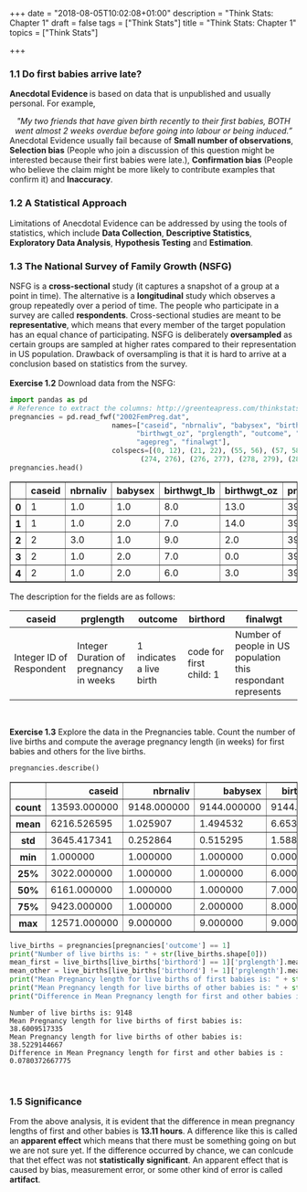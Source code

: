 +++
date = "2018-08-05T10:02:08+01:00"
description = "Think Stats: Chapter 1"
draft = false
tags = ["Think Stats"]
title = "Think Stats: Chapter 1"
topics = ["Think Stats"]

+++


### 1.1 Do first babies arrive late?

<b>Anecdotal Evidence </b> is based on data that is unpublished and usually personal. For example,
<i><center>"My two friends that have given birth recently to their first babies,
BOTH went almost 2 weeks overdue before going into
labour or being induced.” </center></i>
Anecdotal Evidence usually fail because of <b>Small number of observations</b>, <b>Selection bias</b> (People who join a discussion of this question might be interested because their first babies were late.), <b>Confirmation bias</b> (People who believe the claim might be more likely to contribute examples that confirm it) and <b>Inaccuracy</b>.



### 1.2 A Statistical Approach

Limitations of Anecdotal Evidence can be addressed by using the tools of statistics, which include <b>Data Collection</b>, <b>Descriptive Statistics</b>, <b>Exploratory Data Analysis</b>, <b>Hypothesis Testing</b> and <b>Estimation</b>.

### 1.3 The National Survey of Family Growth (NSFG)

NSFG is a <b>cross-sectional</b> study (it captures a snapshot of a group at a point in time). The alternative is a <b>longitudinal</b> study which observes a group repeatedly over a period of time. The people who participate in a survey are called <b>respondents</b>. Cross-sectional studies are meant to be <b>representative</b>, which means that every member of the target population has an equal chance of participating. NSFG is deliberately <b>oversampled</b> as certain groups are sampled at higher rates compared to their representation in US population. Drawback of oversampling is that it is hard to arrive at a conclusion based on statistics from the survey.
<br></br>
<b>Exercise 1.2</b> Download data from the NSFG:


```python
import pandas as pd
# Reference to extract the columns: http://greenteapress.com/thinkstats/survey.py
pregnancies = pd.read_fwf("2002FemPreg.dat",
                         names=["caseid", "nbrnaliv", "babysex", "birthwgt_lb",
                               "birthwgt_oz", "prglength", "outcome", "birthord",
                               "agepreg", "finalwgt"],
                         colspecs=[(0, 12), (21, 22), (55, 56), (57, 58), (58, 60),
                                (274, 276), (276, 277), (278, 279), (283, 285), (422, 439)])
pregnancies.head()
```




<div>
<style scoped>
    .dataframe tbody tr th:only-of-type {
        vertical-align: middle;
    }

    .dataframe tbody tr th {
        vertical-align: top;
    }

    .dataframe thead th {
        text-align: right;
    }
</style>
<table border="1" class="dataframe">
  <thead>
    <tr style="text-align: right;">
      <th></th>
      <th>caseid</th>
      <th>nbrnaliv</th>
      <th>babysex</th>
      <th>birthwgt_lb</th>
      <th>birthwgt_oz</th>
      <th>prglength</th>
      <th>outcome</th>
      <th>birthord</th>
      <th>agepreg</th>
      <th>finalwgt</th>
    </tr>
  </thead>
  <tbody>
    <tr>
      <th>0</th>
      <td>1</td>
      <td>1.0</td>
      <td>1.0</td>
      <td>8.0</td>
      <td>13.0</td>
      <td>39</td>
      <td>1</td>
      <td>1.0</td>
      <td>33.0</td>
      <td>6448.271112</td>
    </tr>
    <tr>
      <th>1</th>
      <td>1</td>
      <td>1.0</td>
      <td>2.0</td>
      <td>7.0</td>
      <td>14.0</td>
      <td>39</td>
      <td>1</td>
      <td>2.0</td>
      <td>39.0</td>
      <td>6448.271112</td>
    </tr>
    <tr>
      <th>2</th>
      <td>2</td>
      <td>3.0</td>
      <td>1.0</td>
      <td>9.0</td>
      <td>2.0</td>
      <td>39</td>
      <td>1</td>
      <td>1.0</td>
      <td>14.0</td>
      <td>12999.542264</td>
    </tr>
    <tr>
      <th>3</th>
      <td>2</td>
      <td>1.0</td>
      <td>2.0</td>
      <td>7.0</td>
      <td>0.0</td>
      <td>39</td>
      <td>1</td>
      <td>2.0</td>
      <td>17.0</td>
      <td>12999.542264</td>
    </tr>
    <tr>
      <th>4</th>
      <td>2</td>
      <td>1.0</td>
      <td>2.0</td>
      <td>6.0</td>
      <td>3.0</td>
      <td>39</td>
      <td>1</td>
      <td>3.0</td>
      <td>18.0</td>
      <td>12999.542264</td>
    </tr>
  </tbody>
</table>
</div>



The description for the fields are as follows:

| caseid | prglength | outcome | birthord | finalwgt
| --- | --- | --- | --- | --- |
| Integer ID of Respondent | Integer Duration of pregnancy in weeks | 1 indicates a live birth | code for first child: 1 | Number of people in US population this respondant represents

</br>

<b>Exercise 1.3</b> Explore the data in the Pregnancies table. Count the number of live births and compute the average pregnancy length (in weeks) for first babies and others for the live births.


```python
pregnancies.describe()
```




<div>
<style scoped>
    .dataframe tbody tr th:only-of-type {
        vertical-align: middle;
    }

    .dataframe tbody tr th {
        vertical-align: top;
    }

    .dataframe thead th {
        text-align: right;
    }
</style>
<table border="1" class="dataframe">
  <thead>
    <tr style="text-align: right;">
      <th></th>
      <th>caseid</th>
      <th>nbrnaliv</th>
      <th>babysex</th>
      <th>birthwgt_lb</th>
      <th>birthwgt_oz</th>
      <th>prglength</th>
      <th>outcome</th>
      <th>birthord</th>
      <th>agepreg</th>
      <th>finalwgt</th>
    </tr>
  </thead>
  <tbody>
    <tr>
      <th>count</th>
      <td>13593.000000</td>
      <td>9148.000000</td>
      <td>9144.000000</td>
      <td>9144.000000</td>
      <td>9087.000000</td>
      <td>13593.000000</td>
      <td>13593.000000</td>
      <td>9148.000000</td>
      <td>13241.000000</td>
      <td>13593.000000</td>
    </tr>
    <tr>
      <th>mean</th>
      <td>6216.526595</td>
      <td>1.025907</td>
      <td>1.494532</td>
      <td>6.653762</td>
      <td>7.403874</td>
      <td>29.531229</td>
      <td>1.763996</td>
      <td>1.824552</td>
      <td>24.230949</td>
      <td>8196.422280</td>
    </tr>
    <tr>
      <th>std</th>
      <td>3645.417341</td>
      <td>0.252864</td>
      <td>0.515295</td>
      <td>1.588809</td>
      <td>8.097454</td>
      <td>13.802523</td>
      <td>1.315930</td>
      <td>1.037053</td>
      <td>5.824302</td>
      <td>9325.918114</td>
    </tr>
    <tr>
      <th>min</th>
      <td>1.000000</td>
      <td>1.000000</td>
      <td>1.000000</td>
      <td>0.000000</td>
      <td>0.000000</td>
      <td>0.000000</td>
      <td>1.000000</td>
      <td>0.000000</td>
      <td>10.000000</td>
      <td>118.656790</td>
    </tr>
    <tr>
      <th>25%</th>
      <td>3022.000000</td>
      <td>1.000000</td>
      <td>1.000000</td>
      <td>6.000000</td>
      <td>3.000000</td>
      <td>13.000000</td>
      <td>1.000000</td>
      <td>1.000000</td>
      <td>20.000000</td>
      <td>3841.375308</td>
    </tr>
    <tr>
      <th>50%</th>
      <td>6161.000000</td>
      <td>1.000000</td>
      <td>1.000000</td>
      <td>7.000000</td>
      <td>7.000000</td>
      <td>39.000000</td>
      <td>1.000000</td>
      <td>2.000000</td>
      <td>23.000000</td>
      <td>6256.592133</td>
    </tr>
    <tr>
      <th>75%</th>
      <td>9423.000000</td>
      <td>1.000000</td>
      <td>2.000000</td>
      <td>8.000000</td>
      <td>11.000000</td>
      <td>39.000000</td>
      <td>2.000000</td>
      <td>2.000000</td>
      <td>28.000000</td>
      <td>9432.360931</td>
    </tr>
    <tr>
      <th>max</th>
      <td>12571.000000</td>
      <td>9.000000</td>
      <td>9.000000</td>
      <td>9.000000</td>
      <td>99.000000</td>
      <td>50.000000</td>
      <td>6.000000</td>
      <td>9.000000</td>
      <td>44.000000</td>
      <td>261879.953864</td>
    </tr>
  </tbody>
</table>
</div>




```python
live_births = pregnancies[pregnancies['outcome'] == 1]
print("Number of live births is: " + str(live_births.shape[0]))
mean_first = live_births[live_births['birthord'] == 1]['prglength'].mean()
mean_other = live_births[live_births['birthord'] != 1]['prglength'].mean()
print("Mean Pregnancy length for live births of first babies is: " + str(mean_first))
print("Mean Pregnancy length for live births of other babies is: " + str(mean_other))
print("Difference in Mean Pregnancy length for first and other babies is : " + str(mean_first - mean_other))
```

    Number of live births is: 9148
    Mean Pregnancy length for live births of first babies is: 38.6009517335
    Mean Pregnancy length for live births of other babies is: 38.5229144667
    Difference in Mean Pregnancy length for first and other babies is : 0.0780372667775

</br>

### 1.5 Significance

From the above analysis, it is evident that the difference in mean pregnancy lengths of first and other babies is <b>13.11 hours</b>. A difference like this is called an <b>apparent effect</b> which means that there must be something going on but we are not sure yet. If the difference occurred by chance, we can conlcude that thet effect was not <b>statistically significant</b>. An apparent effect that is caused by bias, measurement error, or
some other kind of error is called <b>artifact</b>.
